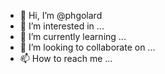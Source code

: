 - 👋 Hi, I’m @phgolard
- 👀 I’m interested in ...
- 🌱 I’m currently learning ...
- 💞️ I’m looking to collaborate on ...
- 📫 How to reach me ...

<!---
phgolard/phgolard is a ✨ special ✨ repository because its `README.md` (this file) appears on your GitHub profile.
You can click the Preview link to take a look at your changes.
--->
